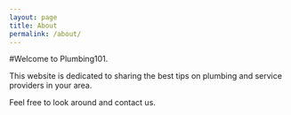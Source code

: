 ```yaml
---
layout: page
title: About
permalink: /about/
---
```


#Welcome to Plumbing101. 


This website is dedicated to sharing the best tips on plumbing and service providers in your area.

Feel free to look around and contact us.